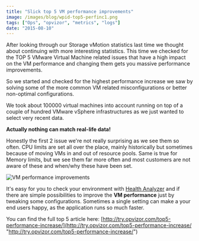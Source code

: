 ```yaml
---
title: "Slick top 5 VM performance improvements"
image: /images/blog/wpid-top5-perfinc1.png
tags: ["Ops", "opvizor", "metrics", "logs"]
date: "2015-08-10"
---
```


After looking through our Storage vMotion statistics last time we thought about continuing with more interesting statistics. This time we checked for the TOP 5 VMware Virtual Machine related issues that have a high impact on the VM performance and changing them gets you massive performance improvements.

So we started and checked for the highest performance increase we saw by solving some of the more common VM related misconfigurations or better non-optimal configurations.

We took about 100000 virtual machines into account running on top of a couple of hundred VMware vSphere infrastructures as we just wanted to select very recent data.

**Actually nothing can match real-life data!**

Honestly the first 2 issue we're not really surprising as we see them so often. CPU limits are set all over the place, mainly historically but sometimes because of moving VMs in and out of resource pools. Same is true for Memory limits, but we see them far more often and most customers are not aware of these and when/why these have been set.

![VM performance improvements](/images/blog/wpid-top5-perfinc1.png)

It's easy for you to check your environment with [Health Analyzer](http://try.opvizor.com/health-analyzer/ "Health Analyzer") and if there are simple possibilities to improve the **VM performance** just by tweaking some configurations. Sometimes a single setting can make a your end users happy, as the application runs so much faster.

You can find the full top 5 article here: [http://try.opvizor.com/top5-performance-increase/](http://try.opvizor.com/top5-performance-increase/ "http://try.opvizor.com/top5-performance-increase/")
